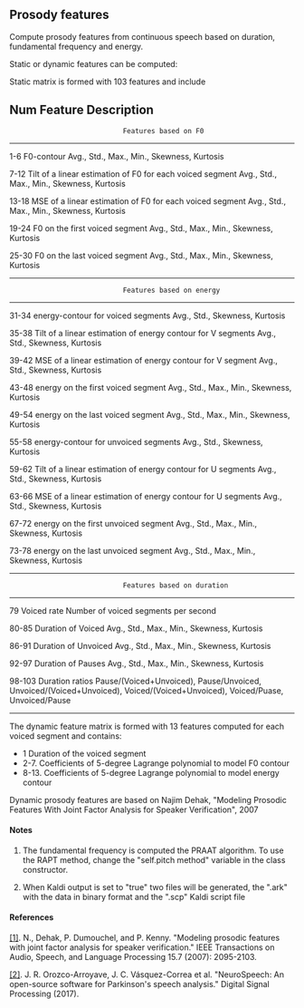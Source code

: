 ## Prosody features

Compute prosody features from continuous speech based on duration, fundamental frequency and energy.

Static or dynamic features can be computed:

Static matrix is formed with 103 features and include

Num     Feature                                                          Description
--------------------------------------------------------------------------------------------------------------------------
                                Features based on F0
---------------------------------------------------------------------------------------------------------------------------
1-6     F0-contour                                                       Avg., Std., Max., Min., Skewness, Kurtosis

7-12    Tilt of a linear estimation of F0 for each voiced segment        Avg., Std., Max., Min., Skewness, Kurtosis

13-18   MSE of a linear estimation of F0 for each voiced segment         Avg., Std., Max., Min., Skewness, Kurtosis

19-24   F0 on the first voiced segment                                   Avg., Std., Max., Min., Skewness, Kurtosis

25-30   F0 on the last voiced segment                                    Avg., Std., Max., Min., Skewness, Kurtosis

--------------------------------------------------------------------------------------------------------------------------
                                Features based on energy
---------------------------------------------------------------------------------------------------------------------------
31-34   energy-contour for voiced segments                               Avg., Std., Skewness, Kurtosis

35-38   Tilt of a linear estimation of energy contour for V segments     Avg., Std., Skewness, Kurtosis

39-42   MSE of a linear estimation of energy contour for V segment       Avg., Std., Skewness, Kurtosis

43-48   energy on the first voiced segment                               Avg., Std., Max., Min., Skewness, Kurtosis

49-54   energy on the last voiced segment                                Avg., Std., Max., Min., Skewness, Kurtosis

55-58   energy-contour for unvoiced segments                             Avg., Std., Skewness, Kurtosis

59-62   Tilt of a linear estimation of energy contour for U segments     Avg., Std., Skewness, Kurtosis

63-66   MSE of a linear estimation of energy contour for U segments      Avg., Std., Skewness, Kurtosis

67-72   energy on the first unvoiced segment                             Avg., Std., Max., Min., Skewness, Kurtosis

73-78   energy on the last unvoiced segment                              Avg., Std., Max., Min., Skewness, Kurtosis

--------------------------------------------------------------------------------------------------------------------------
                                Features based on duration
---------------------------------------------------------------------------------------------------------------------------
79      Voiced rate                                                      Number of voiced segments per second

80-85   Duration of Voiced                                               Avg., Std., Max., Min., Skewness, Kurtosis

86-91   Duration of Unvoiced                                             Avg., Std., Max., Min., Skewness, Kurtosis

92-97   Duration of Pauses                                               Avg., Std., Max., Min., Skewness, Kurtosis

98-103  Duration ratios                                                  Pause/(Voiced+Unvoiced), Pause/Unvoiced, Unvoiced/(Voiced+Unvoiced),
                                                                         Voiced/(Voiced+Unvoiced), Voiced/Puase, Unvoiced/Pause

---------------------------------------------------------------------------------------------------------------------------


The dynamic feature matrix is formed with 13 features computed for each voiced segment and contains:

- 1 Duration of the voiced segment
- 2-7. Coefficients of 5-degree Lagrange polynomial to model F0 contour
- 8-13. Coefficients of 5-degree Lagrange polynomial to model energy contour

Dynamic prosody features are based on
Najim Dehak, "Modeling Prosodic Features With Joint Factor Analysis for Speaker Verification", 2007

#### Notes

1. The fundamental frequency is computed the PRAAT algorithm. To use the RAPT method,  change the "self.pitch method" variable in the class constructor.

2. When Kaldi output is set to "true" two files will be generated, the ".ark" with the data in binary format and the ".scp" Kaldi script file

#### References

[[1]](http://ieeexplore.ieee.org/abstract/document/4291597/). N., Dehak, P. Dumouchel, and P. Kenny. "Modeling prosodic features with joint factor analysis for speaker verification." IEEE Transactions on Audio, Speech, and Language Processing 15.7 (2007): 2095-2103.

[[2]](http://www.sciencedirect.com/science/article/pii/S105120041730146X). J. R. Orozco-Arroyave, J. C. Vásquez-Correa et al. "NeuroSpeech: An open-source software for Parkinson's speech analysis." Digital Signal Processing (2017).
